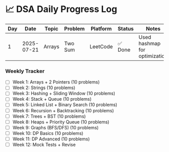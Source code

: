 # 📈 DSA Daily Progress Log

| Day | Date       | Topic        | Problem                   | Platform     | Status | Notes                        |
|-----|------------|--------------|---------------------------|--------------|--------|------------------------------|
| 1   | 2025-07-21 | Arrays       | Two Sum                   | LeetCode     | ✅ Done | Used hashmap for optimization |


### Weekly Tracker

- [ ] Week 1: Arrays + 2 Pointers (10 problems)
- [ ] Week 2: Strings (10 problems)
- [ ] Week 3: Hashing + Sliding Window (10 problems)
- [ ] Week 4: Stack + Queue (10 problems)
- [ ] Week 5: Linked List + Binary Search (10 problems)
- [ ] Week 6: Recursion + Backtracking (10 problems)
- [ ] Week 7: Trees + BST (10 problems)
- [ ] Week 8: Heaps + Priority Queue (10 problems)
- [ ] Week 9: Graphs (BFS/DFS) (10 problems)
- [ ] Week 10: DP Basics (10 problems)
- [ ] Week 11: DP Advanced (10 problems)
- [ ] Week 12: Mock Tests + Revise
